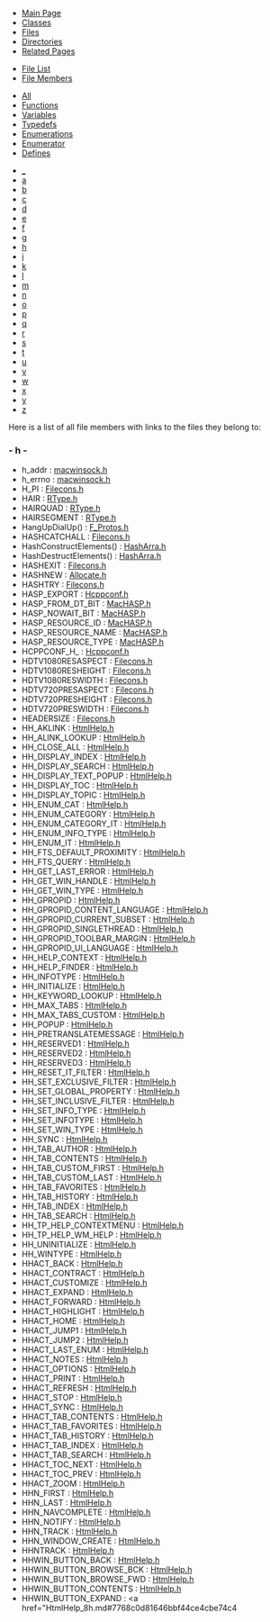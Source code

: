 <div class="tabs">

- [Main Page](index.md)
- [Classes](annotated.md)
- <span id="current">[Files](files.md)</span>
- [Directories](dirs.md)
- [Related Pages](pages.md)

</div>

<div class="tabs">

- [File List](files.md)
- <span id="current">[File Members](globals.md)</span>

</div>

<div class="tabs">

- <span id="current">[All](globals.md)</span>
- [Functions](globals_func.md)
- [Variables](globals_vars.md)
- [Typedefs](globals_type.md)
- [Enumerations](globals_enum.md)
- [Enumerator](globals_eval.md)
- [Defines](globals_defs.md)

</div>

<div class="tabs">

- [\_](globals.md#index__)
- [a](globals_0x61.md#index_a)
- [b](globals_0x62.md#index_b)
- [c](globals_0x63.md#index_c)
- [d](globals_0x64.md#index_d)
- [e](globals_0x65.md#index_e)
- [f](globals_0x66.md#index_f)
- [g](globals_0x67.md#index_g)
- <span id="current">[h](globals_0x68.md#index_h)</span>
- [i](globals_0x69.md#index_i)
- [k](globals_0x6b.md#index_k)
- [l](globals_0x6c.md#index_l)
- [m](globals_0x6d.md#index_m)
- [n](globals_0x6e.md#index_n)
- [o](globals_0x6f.md#index_o)
- [p](globals_0x70.md#index_p)
- [q](globals_0x71.md#index_q)
- [r](globals_0x72.md#index_r)
- [s](globals_0x73.md#index_s)
- [t](globals_0x74.md#index_t)
- [u](globals_0x75.md#index_u)
- [v](globals_0x76.md#index_v)
- [w](globals_0x77.md#index_w)
- [x](globals_0x78.md#index_x)
- [y](globals_0x79.md#index_y)
- [z](globals_0x7a.md#index_z)

</div>

Here is a list of all file members with links to the files they belong to:

### <span id="index_h" class="anchor">- h -</span>

- h_addr : <a href="macwinsock_8h.md#a1a75298f640ac785cb7e02a6f8f8227" class="el">macwinsock.h</a>
- h_errno : <a href="macwinsock_8h.md#6af3496f11f4e29f09d1316e68f2af8b" class="el">macwinsock.h</a>
- H_PI : <a href="Filecons_8h.md#fceafec758ccd666d604d7a49931b818" class="el">Filecons.h</a>
- HAIR : <a href="RType_8h.md#aa8343ba5ea29a4a6ca68c724c70e7fd" class="el">RType.h</a>
- HAIRQUAD : <a href="RType_8h.md#18a1ed19471dbc69570e101362a0ac6c" class="el">RType.h</a>
- HAIRSEGMENT : <a href="RType_8h.md#cde936c0a22169b45297ab30e4d86f7c" class="el">RType.h</a>
- HangUpDialUp() : <a href="F__Protos_8h.md#253d8b77cb4dbd4a991d8d0b1b30e214" class="el">F_Protos.h</a>
- HASHCATCHALL : <a href="Filecons_8h.md#97a33d8754bfa1ea3b9e935678040927" class="el">Filecons.h</a>
- HashConstructElements() : <a href="HashArra_8h.md#e496382051f1be1ffdb2c8d806c7a6cc" class="el">HashArra.h</a>
- HashDestructElements() : <a href="HashArra_8h.md#2317428b5f69c30ced46e957380bf34d" class="el">HashArra.h</a>
- HASHEXIT : <a href="Filecons_8h.md#08f9f54ca43875142a29fa76c7623247" class="el">Filecons.h</a>
- HASHNEW : <a href="Allocate_8h.md#e69af83a79737b8f5aad3642baade14d" class="el">Allocate.h</a>
- HASHTRY : <a href="Filecons_8h.md#4bfc55fc9562f497078bdd0f5ef161f9" class="el">Filecons.h</a>
- HASP_EXPORT : <a href="Hcppconf_8h.md#9f5c021cbea667f8c5a0f8ad109f0672" class="el">Hcppconf.h</a>
- HASP_FROM_DT_BIT : <a href="MacHASP_8h.md#6cbc9b05f2294bca00fc61ddbdb2818b" class="el">MacHASP.h</a>
- HASP_NOWAIT_BIT : <a href="MacHASP_8h.md#fccd5086a12012e1a0f7c6f68f0dc2d5" class="el">MacHASP.h</a>
- HASP_RESOURCE_ID : <a href="MacHASP_8h.md#790963e84c50069a036d0f99f31193c4" class="el">MacHASP.h</a>
- HASP_RESOURCE_NAME : <a href="MacHASP_8h.md#646168ace367a9eb08a53bcd922c0c92" class="el">MacHASP.h</a>
- HASP_RESOURCE_TYPE : <a href="MacHASP_8h.md#c2beada721101e23520e97bbf3070e7c" class="el">MacHASP.h</a>
- HCPPCONF_H\_ : <a href="Hcppconf_8h.md#bb3b01bfa975cb178ca1ba3c7c2394ed" class="el">Hcppconf.h</a>
- HDTV1080RESASPECT : <a href="Filecons_8h.md#78a71eb44c25b51056e2492ca7faa44f" class="el">Filecons.h</a>
- HDTV1080RESHEIGHT : <a href="Filecons_8h.md#936420ad395407b12a36634f30392c9f" class="el">Filecons.h</a>
- HDTV1080RESWIDTH : <a href="Filecons_8h.md#716ba28050dc4a374d0f14b6d4f9233b" class="el">Filecons.h</a>
- HDTV720PRESASPECT : <a href="Filecons_8h.md#b64b453e16aba215164acb257fd88def" class="el">Filecons.h</a>
- HDTV720PRESHEIGHT : <a href="Filecons_8h.md#3b8f5a0d6438ea8cc94aff2bdac69e39" class="el">Filecons.h</a>
- HDTV720PRESWIDTH : <a href="Filecons_8h.md#2830b605748b6003e50daa0c5094b520" class="el">Filecons.h</a>
- HEADERSIZE : <a href="Filecons_8h.md#ee15897724d537c6da90bf6451672f42" class="el">Filecons.h</a>
- HH_AKLINK : <a href="HtmlHelp_8h.md#dbca2a31b4bdec163ee7e1b3063398c2" class="el">HtmlHelp.h</a>
- HH_ALINK_LOOKUP : <a href="HtmlHelp_8h.md#acf63226b943b37284b0285dd19b49df" class="el">HtmlHelp.h</a>
- HH_CLOSE_ALL : <a href="HtmlHelp_8h.md#da21d7a948ba1aa9f5ed758f2d317b29" class="el">HtmlHelp.h</a>
- HH_DISPLAY_INDEX : <a href="HtmlHelp_8h.md#fcd4e2477cdb16aa02cc6aa79f6de310" class="el">HtmlHelp.h</a>
- HH_DISPLAY_SEARCH : <a href="HtmlHelp_8h.md#12a6b68ab80c2e4aff0bcf82201fc456" class="el">HtmlHelp.h</a>
- HH_DISPLAY_TEXT_POPUP : <a href="HtmlHelp_8h.md#c8965c9330a355bfd07c5af578873d08" class="el">HtmlHelp.h</a>
- HH_DISPLAY_TOC : <a href="HtmlHelp_8h.md#22451c812c60a9b2edf807429b31a65d" class="el">HtmlHelp.h</a>
- HH_DISPLAY_TOPIC : <a href="HtmlHelp_8h.md#8cd0a99da7d80a553413ab71f09a31a3" class="el">HtmlHelp.h</a>
- HH_ENUM_CAT : <a href="HtmlHelp_8h.md#841e77660d7d9e1ff29c505ff4b6f2f5" class="el">HtmlHelp.h</a>
- HH_ENUM_CATEGORY : <a href="HtmlHelp_8h.md#ebb1c20ea97ac3f9bac904c8c31bbb0f" class="el">HtmlHelp.h</a>
- HH_ENUM_CATEGORY_IT : <a href="HtmlHelp_8h.md#2f4de62ad4b66ea607387bcf726d3aba" class="el">HtmlHelp.h</a>
- HH_ENUM_INFO_TYPE : <a href="HtmlHelp_8h.md#91f44eb728c2f2757416cc63241dc18f" class="el">HtmlHelp.h</a>
- HH_ENUM_IT : <a href="HtmlHelp_8h.md#6580397cde04eaa8bf2e79f401ccd415" class="el">HtmlHelp.h</a>
- HH_FTS_DEFAULT_PROXIMITY : <a href="HtmlHelp_8h.md#e025729067a0c0391cca0945d8351b3a" class="el">HtmlHelp.h</a>
- HH_FTS_QUERY : <a href="HtmlHelp_8h.md#f5c51e23f4a8af6693947714c794fd9b" class="el">HtmlHelp.h</a>
- HH_GET_LAST_ERROR : <a href="HtmlHelp_8h.md#da85a6b91b34df10e6f7c07224003513" class="el">HtmlHelp.h</a>
- HH_GET_WIN_HANDLE : <a href="HtmlHelp_8h.md#01e340a4ac36f067f35efa448dc2f903" class="el">HtmlHelp.h</a>
- HH_GET_WIN_TYPE : <a href="HtmlHelp_8h.md#306150f3200a96854d4fe323694ed9a9" class="el">HtmlHelp.h</a>
- HH_GPROPID : <a href="HtmlHelp_8h.md#c7f99de28342859a284c4554791af19c" class="el">HtmlHelp.h</a>
- HH_GPROPID_CONTENT_LANGUAGE : <a href="HtmlHelp_8h.md#b4fe14f347492843a159342e24c5953d447027a70610ca7fdf5cce9a5c6bf7cf" class="el">HtmlHelp.h</a>
- HH_GPROPID_CURRENT_SUBSET : <a href="HtmlHelp_8h.md#b4fe14f347492843a159342e24c5953dfdf01113617ea1b23e2190f21dd39190" class="el">HtmlHelp.h</a>
- HH_GPROPID_SINGLETHREAD : <a href="HtmlHelp_8h.md#b4fe14f347492843a159342e24c5953d5d1213475cad70054e265736240f1be4" class="el">HtmlHelp.h</a>
- HH_GPROPID_TOOLBAR_MARGIN : <a href="HtmlHelp_8h.md#b4fe14f347492843a159342e24c5953d760a6f391b78091023639d0dce9be7b0" class="el">HtmlHelp.h</a>
- HH_GPROPID_UI_LANGUAGE : <a href="HtmlHelp_8h.md#b4fe14f347492843a159342e24c5953d44e19c54132083fc0d58644531fd31a4" class="el">HtmlHelp.h</a>
- HH_HELP_CONTEXT : <a href="HtmlHelp_8h.md#304f51034cbc927f602fef18b22aaf5a" class="el">HtmlHelp.h</a>
- HH_HELP_FINDER : <a href="HtmlHelp_8h.md#70872b01e7f311462b47232b33b92673" class="el">HtmlHelp.h</a>
- HH_INFOTYPE : <a href="HtmlHelp_8h.md#d35c12e14876b501e2fd86f4d616a343" class="el">HtmlHelp.h</a>
- HH_INITIALIZE : <a href="HtmlHelp_8h.md#532a0c6913024560e8d3f7d84ede8f68" class="el">HtmlHelp.h</a>
- HH_KEYWORD_LOOKUP : <a href="HtmlHelp_8h.md#acc19e19fd8d1ef8445d1cb0c2d7f70c" class="el">HtmlHelp.h</a>
- HH_MAX_TABS : <a href="HtmlHelp_8h.md#57c62d70cf10166ce82d21cdbdd3ae6c" class="el">HtmlHelp.h</a>
- HH_MAX_TABS_CUSTOM : <a href="HtmlHelp_8h.md#33b508f488c62e12526ebf2435acaad5" class="el">HtmlHelp.h</a>
- HH_POPUP : <a href="HtmlHelp_8h.md#cbafaa7079b2cb13fd1cb888eb8dfd9c" class="el">HtmlHelp.h</a>
- HH_PRETRANSLATEMESSAGE : <a href="HtmlHelp_8h.md#c96cf6544f4310a70367640944f7b0e7" class="el">HtmlHelp.h</a>
- HH_RESERVED1 : <a href="HtmlHelp_8h.md#76382d6b3b25bb6345b17c714ee7e880" class="el">HtmlHelp.h</a>
- HH_RESERVED2 : <a href="HtmlHelp_8h.md#1873d9f1ea739681a81c35c141ebed02" class="el">HtmlHelp.h</a>
- HH_RESERVED3 : <a href="HtmlHelp_8h.md#d8fdfa82323539f7acfdf6b21fa616ab" class="el">HtmlHelp.h</a>
- HH_RESET_IT_FILTER : <a href="HtmlHelp_8h.md#1c23feb6e429e15d3d84d3ad6ff8d44a" class="el">HtmlHelp.h</a>
- HH_SET_EXCLUSIVE_FILTER : <a href="HtmlHelp_8h.md#4e36247015c642ef14c6851cf2e4bb99" class="el">HtmlHelp.h</a>
- HH_SET_GLOBAL_PROPERTY : <a href="HtmlHelp_8h.md#89f6496d28e6845d0113510d754cfaeb" class="el">HtmlHelp.h</a>
- HH_SET_INCLUSIVE_FILTER : <a href="HtmlHelp_8h.md#3defe0a69df1e548bc3eadfb7bbd9d31" class="el">HtmlHelp.h</a>
- HH_SET_INFO_TYPE : <a href="HtmlHelp_8h.md#527578053a7be20043f3a0e675907284" class="el">HtmlHelp.h</a>
- HH_SET_INFOTYPE : <a href="HtmlHelp_8h.md#9f4684713a7e463d79e6dc952d92481d" class="el">HtmlHelp.h</a>
- HH_SET_WIN_TYPE : <a href="HtmlHelp_8h.md#cdfd2438ce0b06bcbe54ddc9ae7cbf10" class="el">HtmlHelp.h</a>
- HH_SYNC : <a href="HtmlHelp_8h.md#ce0f4d2b2fa61f0862ab3d8a3b9861c4" class="el">HtmlHelp.h</a>
- HH_TAB_AUTHOR : <a href="HtmlHelp_8h.md#1378d7d8767899287b0407055215aa4ecc831db370036737d5ade3afeae17904" class="el">HtmlHelp.h</a>
- HH_TAB_CONTENTS : <a href="HtmlHelp_8h.md#1378d7d8767899287b0407055215aa4e00c8800146c28dca92e16ebd35a4f6ae" class="el">HtmlHelp.h</a>
- HH_TAB_CUSTOM_FIRST : <a href="HtmlHelp_8h.md#1378d7d8767899287b0407055215aa4e261dbd0c84d7fcacfc271485026a0c1f" class="el">HtmlHelp.h</a>
- HH_TAB_CUSTOM_LAST : <a href="HtmlHelp_8h.md#1378d7d8767899287b0407055215aa4ebb97a06f49a94cc5111cff61ce984338" class="el">HtmlHelp.h</a>
- HH_TAB_FAVORITES : <a href="HtmlHelp_8h.md#1378d7d8767899287b0407055215aa4e0ba332d743828b4989d012f73292072b" class="el">HtmlHelp.h</a>
- HH_TAB_HISTORY : <a href="HtmlHelp_8h.md#1378d7d8767899287b0407055215aa4eb1dcc9d8fc4fc65aad3758b922003401" class="el">HtmlHelp.h</a>
- HH_TAB_INDEX : <a href="HtmlHelp_8h.md#1378d7d8767899287b0407055215aa4ee920a29839e75376d7e93d9696041d21" class="el">HtmlHelp.h</a>
- HH_TAB_SEARCH : <a href="HtmlHelp_8h.md#1378d7d8767899287b0407055215aa4ee57bd12eb2d17ea92effa2f754d93d45" class="el">HtmlHelp.h</a>
- HH_TP_HELP_CONTEXTMENU : <a href="HtmlHelp_8h.md#6cd94a1fa3c5f166028b4b0b6e12e74e" class="el">HtmlHelp.h</a>
- HH_TP_HELP_WM_HELP : <a href="HtmlHelp_8h.md#c5df8e2246872c0fc34350a3e335c3b2" class="el">HtmlHelp.h</a>
- HH_UNINITIALIZE : <a href="HtmlHelp_8h.md#6b878d843bd996ea6a6e2672607c537d" class="el">HtmlHelp.h</a>
- HH_WINTYPE : <a href="HtmlHelp_8h.md#5e5da71720b1c601664a31edcc893ad9" class="el">HtmlHelp.h</a>
- HHACT_BACK : <a href="HtmlHelp_8h.md#a4d79cb252987ad7f099770543e601a178ee1f83ab58f634230f8ba6b60de7eb" class="el">HtmlHelp.h</a>
- HHACT_CONTRACT : <a href="HtmlHelp_8h.md#a4d79cb252987ad7f099770543e601a1e6fe3c7730eb8f70f386859ff3c50182" class="el">HtmlHelp.h</a>
- HHACT_CUSTOMIZE : <a href="HtmlHelp_8h.md#a4d79cb252987ad7f099770543e601a10e49f1928f0578f963c4698aa9d72b8a" class="el">HtmlHelp.h</a>
- HHACT_EXPAND : <a href="HtmlHelp_8h.md#a4d79cb252987ad7f099770543e601a16c90d9d75a1b53f44a7a1c985da7c9ff" class="el">HtmlHelp.h</a>
- HHACT_FORWARD : <a href="HtmlHelp_8h.md#a4d79cb252987ad7f099770543e601a1800cc3e617e18f3a1c4d08fc6c6e08d8" class="el">HtmlHelp.h</a>
- HHACT_HIGHLIGHT : <a href="HtmlHelp_8h.md#a4d79cb252987ad7f099770543e601a1906e4b3c7d5a679f5d6639919bb41b2a" class="el">HtmlHelp.h</a>
- HHACT_HOME : <a href="HtmlHelp_8h.md#a4d79cb252987ad7f099770543e601a127bcf9fccf31133ed1b6ae5d2be9012c" class="el">HtmlHelp.h</a>
- HHACT_JUMP1 : <a href="HtmlHelp_8h.md#a4d79cb252987ad7f099770543e601a1d6198c45e2a5dab0c52f9733f09663d6" class="el">HtmlHelp.h</a>
- HHACT_JUMP2 : <a href="HtmlHelp_8h.md#a4d79cb252987ad7f099770543e601a195a3c4df3651c72c966ffcc4ddd94bae" class="el">HtmlHelp.h</a>
- HHACT_LAST_ENUM : <a href="HtmlHelp_8h.md#a4d79cb252987ad7f099770543e601a183f06ca5e4b4493d8768a118dfaf02ea" class="el">HtmlHelp.h</a>
- HHACT_NOTES : <a href="HtmlHelp_8h.md#a4d79cb252987ad7f099770543e601a1fd5a3b359a74074654f912630ff183e6" class="el">HtmlHelp.h</a>
- HHACT_OPTIONS : <a href="HtmlHelp_8h.md#a4d79cb252987ad7f099770543e601a172efeebda3168754b1436890a9227e08" class="el">HtmlHelp.h</a>
- HHACT_PRINT : <a href="HtmlHelp_8h.md#a4d79cb252987ad7f099770543e601a1f670a4748f0bf7d9d39bb3b5645c2954" class="el">HtmlHelp.h</a>
- HHACT_REFRESH : <a href="HtmlHelp_8h.md#a4d79cb252987ad7f099770543e601a16b21be9710366c70813d045e6f755475" class="el">HtmlHelp.h</a>
- HHACT_STOP : <a href="HtmlHelp_8h.md#a4d79cb252987ad7f099770543e601a1e561a8d77f61c9b1af2458ac1cef815e" class="el">HtmlHelp.h</a>
- HHACT_SYNC : <a href="HtmlHelp_8h.md#a4d79cb252987ad7f099770543e601a1b81df63f6a9cae996bb30e431c50d8cb" class="el">HtmlHelp.h</a>
- HHACT_TAB_CONTENTS : <a href="HtmlHelp_8h.md#a4d79cb252987ad7f099770543e601a1ac5572969c067c17aa7037d954416c07" class="el">HtmlHelp.h</a>
- HHACT_TAB_FAVORITES : <a href="HtmlHelp_8h.md#a4d79cb252987ad7f099770543e601a1246e9c382ad3077cf3ca62b5ba3d3ac8" class="el">HtmlHelp.h</a>
- HHACT_TAB_HISTORY : <a href="HtmlHelp_8h.md#a4d79cb252987ad7f099770543e601a16a851e0e0b0cf3f18201d7c20b0035ee" class="el">HtmlHelp.h</a>
- HHACT_TAB_INDEX : <a href="HtmlHelp_8h.md#a4d79cb252987ad7f099770543e601a1f6e0280ebfbf0973a0bb199784167251" class="el">HtmlHelp.h</a>
- HHACT_TAB_SEARCH : <a href="HtmlHelp_8h.md#a4d79cb252987ad7f099770543e601a1f2feb3aae78c05929321a8c1911b8df8" class="el">HtmlHelp.h</a>
- HHACT_TOC_NEXT : <a href="HtmlHelp_8h.md#a4d79cb252987ad7f099770543e601a16e89085689f426accd525fa5a90dd4a5" class="el">HtmlHelp.h</a>
- HHACT_TOC_PREV : <a href="HtmlHelp_8h.md#a4d79cb252987ad7f099770543e601a1c0099db14b89ff5854731ca76c03a591" class="el">HtmlHelp.h</a>
- HHACT_ZOOM : <a href="HtmlHelp_8h.md#a4d79cb252987ad7f099770543e601a11561f4dc0d6c050eb80e96e019df5414" class="el">HtmlHelp.h</a>
- HHN_FIRST : <a href="HtmlHelp_8h.md#415b679bcc7e28f6e9242466347d054a" class="el">HtmlHelp.h</a>
- HHN_LAST : <a href="HtmlHelp_8h.md#1c8be87f43446c32d095d3c703d2c566" class="el">HtmlHelp.h</a>
- HHN_NAVCOMPLETE : <a href="HtmlHelp_8h.md#11f4ec417887c9bf90f9aa3bd7be3595" class="el">HtmlHelp.h</a>
- HHN_NOTIFY : <a href="HtmlHelp_8h.md#e207be2a34b1bc85203b9aed381fe936" class="el">HtmlHelp.h</a>
- HHN_TRACK : <a href="HtmlHelp_8h.md#0f5e38b6c6274f029b86428ed773cdd4" class="el">HtmlHelp.h</a>
- HHN_WINDOW_CREATE : <a href="HtmlHelp_8h.md#a793a78e87579d17c666b900e651760b" class="el">HtmlHelp.h</a>
- HHNTRACK : <a href="HtmlHelp_8h.md#c33f8b1dcbdfa2967760a4d4c1adea70" class="el">HtmlHelp.h</a>
- HHWIN_BUTTON_BACK : <a href="HtmlHelp_8h.md#08132e2fe452537f7713b7ae1a8e1de7" class="el">HtmlHelp.h</a>
- HHWIN_BUTTON_BROWSE_BCK : <a href="HtmlHelp_8h.md#cde0989bdfc2709e7792e6ea5acb5dee" class="el">HtmlHelp.h</a>
- HHWIN_BUTTON_BROWSE_FWD : <a href="HtmlHelp_8h.md#0cfee2b332ab2b05bfc7f9a9ef72c116" class="el">HtmlHelp.h</a>
- HHWIN_BUTTON_CONTENTS : <a href="HtmlHelp_8h.md#bd144432b20193092f442d608891a18d" class="el">HtmlHelp.h</a>
- HHWIN_BUTTON_EXPAND : <a href="HtmlHelp_8h.md#7768c0d81646bbf44ce4cbe74c4